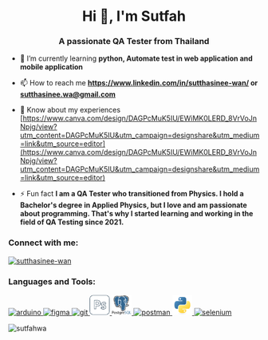 <h1 align="center">Hi 👋, I'm Sutfah</h1>
<h3 align="center">A passionate QA Tester from Thailand</h3>

- 🌱 I’m currently learning **python, Automate test in web application and mobile application**

- 📫 How to reach me **https://www.linkedin.com/in/sutthasinee-wan/ or sutthasinee.wa@gmail.com**

- 📄 Know about my experiences [https://www.canva.com/design/DAGPcMuK5IU/EWiMK0LERD_8VrVoJnNpjg/view?utm_content=DAGPcMuK5IU&utm_campaign=designshare&utm_medium=link&utm_source=editor](https://www.canva.com/design/DAGPcMuK5IU/EWiMK0LERD_8VrVoJnNpjg/view?utm_content=DAGPcMuK5IU&utm_campaign=designshare&utm_medium=link&utm_source=editor)

- ⚡ Fun fact **I am a QA Tester who transitioned from Physics. I hold a Bachelor's degree in Applied Physics, but I love and am passionate about programming. That's why I started learning and working in the field of QA Testing since 2021.**

<h3 align="left">Connect with me:</h3>
<p align="left">
<a href="https://linkedin.com/in/sutthasinee-wan" target="blank"><img align="center" src="https://raw.githubusercontent.com/rahuldkjain/github-profile-readme-generator/master/src/images/icons/Social/linked-in-alt.svg" alt="sutthasinee-wan" height="30" width="40" /></a>
</p>

<h3 align="left">Languages and Tools:</h3>
<p align="left"> <a href="https://www.arduino.cc/" target="_blank" rel="noreferrer"> <img src="https://cdn.worldvectorlogo.com/logos/arduino-1.svg" alt="arduino" width="40" height="40"/> </a> <a href="https://www.figma.com/" target="_blank" rel="noreferrer"> <img src="https://www.vectorlogo.zone/logos/figma/figma-icon.svg" alt="figma" width="40" height="40"/> </a> <a href="https://git-scm.com/" target="_blank" rel="noreferrer"> <img src="https://www.vectorlogo.zone/logos/git-scm/git-scm-icon.svg" alt="git" width="40" height="40"/> </a> <a href="https://www.photoshop.com/en" target="_blank" rel="noreferrer"> <img src="https://raw.githubusercontent.com/devicons/devicon/master/icons/photoshop/photoshop-line.svg" alt="photoshop" width="40" height="40"/> </a> <a href="https://www.postgresql.org" target="_blank" rel="noreferrer"> <img src="https://raw.githubusercontent.com/devicons/devicon/master/icons/postgresql/postgresql-original-wordmark.svg" alt="postgresql" width="40" height="40"/> </a> <a href="https://postman.com" target="_blank" rel="noreferrer"> <img src="https://www.vectorlogo.zone/logos/getpostman/getpostman-icon.svg" alt="postman" width="40" height="40"/> </a> <a href="https://www.python.org" target="_blank" rel="noreferrer"> <img src="https://raw.githubusercontent.com/devicons/devicon/master/icons/python/python-original.svg" alt="python" width="40" height="40"/> </a> <a href="https://www.selenium.dev" target="_blank" rel="noreferrer"> <img src="https://raw.githubusercontent.com/detain/svg-logos/780f25886640cef088af994181646db2f6b1a3f8/svg/selenium-logo.svg" alt="selenium" width="40" height="40"/> </a> </p>

<p><img align="center" src="https://github-readme-streak-stats.herokuapp.com/?user=sutfahwa&" alt="sutfahwa" /></p>
